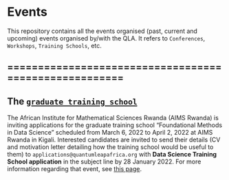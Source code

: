 # Events

This repository contains all the events organised (past, current and upcoming) events organised by/with the QLA. It refers to `Conferences`, `Workshops`, `Training Schools`, etc.


## ======================================================

## The [`graduate training school`](https://quantumleapafrica.org/event/data-science-training-school/)
   
   The African Institute for Mathematical Sciences Rwanda (AIMS Rwanda) is inviting applications for the graduate training school “Foundational Methods in Data Science” scheduled from March 6, 2022 to April 2, 2022 at AIMS Rwanda in Kigali. Interested candidates are invited to send their details (CV and motivation letter detailing how the training school would be useful to them) to `applications@quantumleapafrica.org` with **Data Science Training School application** in the subject line by 28 January 2022.
For more information regarding that event, see [this page](https://quantumleapafrica.org/event/data-science-training-school/).
